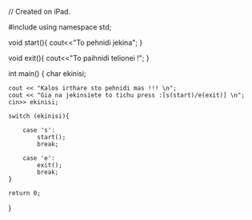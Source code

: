 // Created on iPad.

#include <iostream>
using namespace std;

void start(){
    cout<<"To pehnidi jekina";
}

void exit(){
    cout<<"To paihnidi telionei !";
}



int main() {
    char ekinisi;
    
    cout << "Kalos irthare sto pehnidi mas !!! \n";
    cout << "Gia na jekinsiete to tichu press :[s(start)/e(exit)] \n";
    cin>> ekinisi;

    switch (ekinisi){

        case 's':
            start();
            break;

        case 'e':
            exit();
            break;    
    }

    return 0;
}